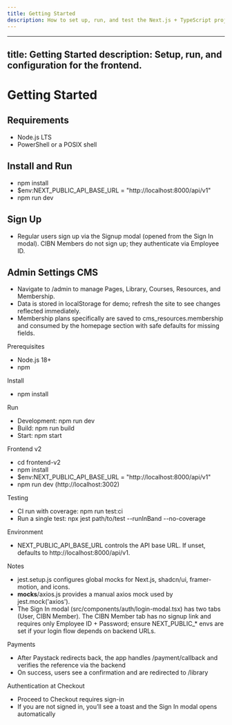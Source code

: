 ```yaml
---
title: Getting Started
description: How to set up, run, and test the Next.js + TypeScript project
---
```


---
title: Getting Started
description: Setup, run, and configuration for the frontend.
---

# Getting Started

## Requirements
- Node.js LTS
- PowerShell or a POSIX shell

## Install and Run
- npm install
- $env:NEXT_PUBLIC_API_BASE_URL = "http://localhost:8000/api/v1"
- npm run dev

## Sign Up
- Regular users sign up via the Signup modal (opened from the Sign In modal). CIBN Members do not sign up; they authenticate via Employee ID.

## Admin Settings CMS
- Navigate to /admin to manage Pages, Library, Courses, Resources, and Membership.
- Data is stored in localStorage for demo; refresh the site to see changes reflected immediately.
- Membership plans specifically are saved to cms_resources.membership and consumed by the homepage section with safe defaults for missing fields.

Prerequisites
- Node.js 18+
- npm

Install
- npm install

Run
- Development: npm run dev
- Build: npm run build
- Start: npm start

Frontend v2
- cd frontend-v2
- npm install
- $env:NEXT_PUBLIC_API_BASE_URL = "http://localhost:8000/api/v1"
- npm run dev (http://localhost:3002)

Testing
- CI run with coverage: npm run test:ci
- Run a single test: npx jest path/to/test --runInBand --no-coverage

Environment
- NEXT_PUBLIC_API_BASE_URL controls the API base URL. If unset, defaults to http://localhost:8000/api/v1.

Notes
- jest.setup.js configures global mocks for Next.js, shadcn/ui, framer-motion, and icons.
- __mocks__/axios.js provides a manual axios mock used by jest.mock('axios').
- The Sign In modal (src/components/auth/login-modal.tsx) has two tabs (User, CIBN Member). The CIBN Member tab has no signup link and requires only Employee ID + Password; ensure NEXT_PUBLIC_* envs are set if your login flow depends on backend URLs.

Payments
- After Paystack redirects back, the app handles /payment/callback and verifies the reference via the backend
- On success, users see a confirmation and are redirected to /library

Authentication at Checkout
- Proceed to Checkout requires sign-in
- If you are not signed in, you’ll see a toast and the Sign In modal opens automatically
